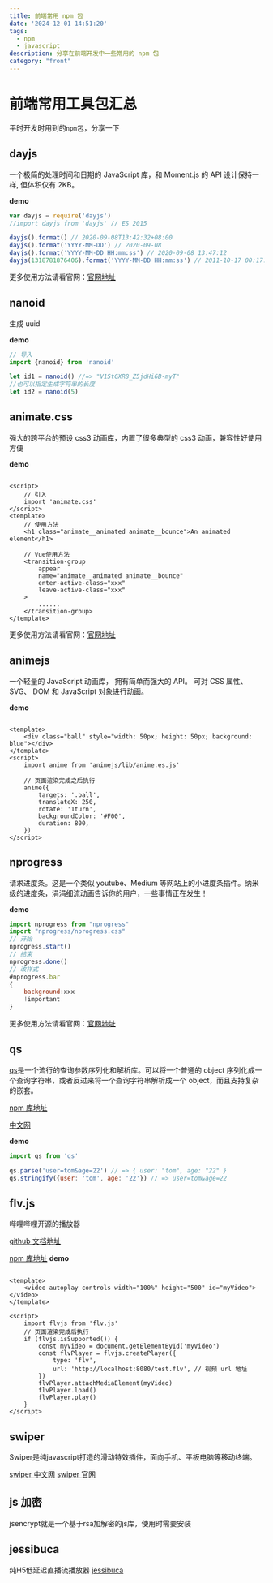 ```yaml
---
title: 前端常用 npm 包
date: '2024-12-01 14:51:20'
tags:
  - npm
  - javascript
description: 分享在前端开发中一些常用的 npm 包
category: "front"
---
```


# 前端常用工具包汇总

平时开发时用到的`npm`包，分享一下

## dayjs

一个极简的处理时间和日期的 JavaScript 库，和 Moment.js 的 API 设计保持一样, 但体积仅有 2KB。

**demo**

```js
var dayjs = require('dayjs')
//import dayjs from 'dayjs' // ES 2015

dayjs().format() // 2020-09-08T13:42:32+08:00
dayjs().format('YYYY-MM-DD') // 2020-09-08
dayjs().format('YYYY-MM-DD HH:mm:ss') // 2020-09-08 13:47:12
dayjs(1318781876406).format('YYYY-MM-DD HH:mm:ss') // 2011-10-17 00:17:56
```

更多使用方法请看官网：[官网地址](https://dayjs.fenxianglu.cn/)

## nanoid

生成 uuid

**demo**

```javascript
// 导入
import {nanoid} from 'nanoid'

let id1 = nanoid() //=> "V1StGXR8_Z5jdHi6B-myT"
//也可以指定生成字符串的长度
let id2 = nanoid(5)
```

## animate.css

强大的跨平台的预设 css3 动画库，内置了很多典型的 css3 动画，兼容性好使用方便

**demo**

```vue

<script>
	// 引入
	import 'animate.css'
</script>
<template>
	// 使用方法
	<h1 class="animate__animated animate__bounce">An animated element</h1>

	// Vue使用方法
	<transition-group
		appear
		name="animate__animated animate__bounce"
		enter-active-class="xxx"
		leave-active-class="xxx"
	>
		......
	</transition-group>
</template>
```

更多使用方法请看官网：[官网地址](https://animate.style/)

## animejs

一个轻量的 JavaScript 动画库， 拥有简单而强大的 API。 可对 CSS 属性、 SVG、 DOM 和 JavaScript 对象进行动画。

**demo**

```vue

<template>
	<div class="ball" style="width: 50px; height: 50px; background: blue"></div>
</template>
<script>
	import anime from 'animejs/lib/anime.es.js'

	// 页面渲染完成之后执行
	anime({
		targets: '.ball',
		translateX: 250,
		rotate: '1turn',
		backgroundColor: '#F00',
		duration: 800,
	})
</script>
```

## nprogress

请求进度条。这是一个类似 youtube、Medium 等网站上的小进度条插件。纳米级的进度条，涓涓细流动画告诉你的用户，一些事情正在发生！

**demo**

```js
import nprogress from "nprogress"
import "nprogress/nprogress.css"
// 开始
nprogress.start()
// 结束
nprogress.done()
// 改样式
#nprogress.bar
{
	background:xxx
	!important
}
```

更多使用方法请看官网：[官网地址](https://madewith.cn/23)

## qs

[qs](https://github.com/ljharb/qs)是一个流行的查询参数序列化和解析库。可以将一个普通的 object
序列化成一个查询字符串，或者反过来将一个查询字符串解析成一个 object，而且支持复杂的嵌套。

[npm 库地址](https://www.npmjs.com/package/qs)

[中文网](https://storm4542.github.io/archives/7b89c88d.html)

**demo**

```js
import qs from 'qs'

qs.parse('user=tom&age=22') // => { user: "tom", age: "22" }
qs.stringify({user: 'tom', age: '22'}) // => user=tom&age=22
```

## flv.js

哔哩哔哩开源的播放器

[github 文档地址](https://github.com/bilibili/flv.js/blob/master/docs/api.md)

[npm 库地址](https://www.npmjs.com/package/flv.js)
**demo**

```vue

<template>
	<video autoplay controls width="100%" height="500" id="myVideo"></video>
</template>

<script>
	import flvjs from 'flv.js'
	// 页面渲染完成后执行
	if (flvjs.isSupported()) {
		const myVideo = document.getElementById('myVideo')
		const flvPlayer = flvjs.createPlayer({
			type: 'flv',
			url: 'http://localhost:8080/test.flv', // 视频 url 地址
		})
		flvPlayer.attachMediaElement(myVideo)
		flvPlayer.load()
		flvPlayer.play()
	}
</script>
```


## swiper

Swiper是纯javascript打造的滑动特效插件，面向手机、平板电脑等移动终端。

[swiper 中文网](https://swiper.com.cn/)
[swiper 官网](https://swiperjs.com/)

## js 加密

jsencrypt就是一个基于rsa加解密的js库，使用时需要安装



## jessibuca

纯H5低延迟直播流播放器
[jessibuca](https://jessibuca.com/)